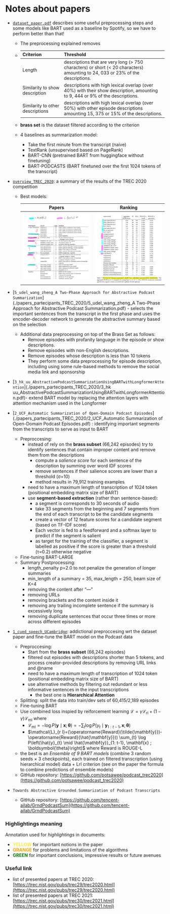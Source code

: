# Notes about papers

- [`dataset_paper.pdf`](./dataset_paper.pdf) describes some useful preprocessing steps and some models like BART used as a baseline by Spotify, so we have to perform better than that!

    - The preprocessing explained removes

    - | Criterion                        | Threshold                                                    |
        | -------------------------------- | ------------------------------------------------------------ |
        | Length                           | descriptions that are very long (> 750 characters) or short (< 20 characters) amounting to 24, 033 or 23% of the descriptions. |
        | Similarity to show description   | descriptions with high lexical overlap (over 40%) with their show description, amounting to 9, 444 or 9% of the descriptions. |
        | Similarity to other descriptions | descriptions with high lexical overlap (over 50%) with other episode descriptions amounting 15, 375 or 15% of the descriptions. |

    - **brass set** is the dataset filtered according to the criterion

    - 4 baselines as summarization model: 

        - Take the first minute from the transcript (naive)
        - TextRank (unsupervised based on PageRank)
        - BART-CNN (pretrained BART from huggingface without finetuning)
        - BART-PODCASTS (BART finetuned over the first 1024 tokens of the transcript)

- [`overview_TREC_2020`](./overview_TREC_2020.pdf): a summary of the results of the TREC 2020 competition
    
    - Best models:
    
      |        Papers         |       Ranking       |
      | :-------------------: | :-----------------: |
      | ![](./img/papers.png) | ![](./img/rank.png) |
    
- [`5_udel_wang_zheng_A Two-Phase Approach for Abstractive Podcast Summarization`](./papers_partecipants_TREC_2020/5_udel_wang_zheng_A Two-Phase Approach for Abstractive Podcast Summarization.pdf) - selects the important sentences from the transcript in the first phase and uses the encoder-decoder network to generate the abstractive summary based on the selection
  
    - Additional data preprocessing on top of the Brass Set as follows:
        - Remove episodes with profanity language in the episode or show descriptions.
        - Remove episodes with non-English descriptions. 
        - Remove episodes whose description is less than 10 tokens 
        - They perform some data preprocessing for episode description, including using some rule-based methods to remove the social media link and sponsorship
    
- [`3_hk_uu_AbstractivePodcastSummarizationUsingBARTwithLongformerAttention`](./papers_partecipants_TREC_2020/3_hk uu_AbstractivePodcastSummarizationUsingBARTwithLongformerAttention.pdf)- extend  BART model by replacing the attention layers with attention mechanism used in the Longformer 

- [`2_UCF_Automatic Summarization of Open-Domain Podcast Episodes`](./papers_partecipants_TREC_2020/2_UCF_Automatic Summarization of Open-Domain Podcast Episodes.pdf) : identifying important segments from the transcripts to serve as input to BART
    
    - Preproccesing:
        - instead of rely on the **brass subset** (66,242 episodes) try to identify sentences that contain improper content and remove them from the descriptions
            - compute a *salience score* for each sentence of the description by summing over word IDF scores
            - remove sentences if their salience scores are lower than a threshold (σ=10)
            - method results in 79,912 training examples
        - need to have a maximum length of transcription of 1024 token (positional embedding matrix size of BART)
        - use **segment-based extraction** (rather than sentence-based):
            - a segment is corresponds to 30 seconds of audio
            - take 33 segments from the beginning and 7 segments from the end of each transcript to be the candidate segments
            - create a vector of 12 feature scores for a candidate segment (based on TF-IDF score)
            - Each vector is fed to a feedforward and a softmax layer to predict if the segment is salient
            - as target for the training of the classifier, a segment is labelled as positive if the score is greater than a threshold (τ=0.2) otherwise negative
    - Fine-tuning BART-LARGE
    - Summary Postprocessing:
        - length_penalty p=2.0 to not penalize the generation of longer summaries
        - min_length of a summary = 35, max_length = 250, beam size of K=4
        - removing the content after “—”
        - removing URLs
        - removing brackets and the content inside it
        - removing any trailing incomplete sentence if the summary is excessively long
        - removing duplicate sentences that occur three times or more across different episodes
    
- [`1_cued_speech_UCambridge`](./papers_partecipants_TREC_2020/1_cued_speech_UCambridge.pdf): addictional preproccesing wrt the dataset paper and fine-tune the BART model on the Podcast data
    
    - Preproccesing:
        - Start from the **brass subset** (66,242 episodes)
        - filtered out episodes with descriptions shorter than 5 tokens, and process creator-provided descriptions by removing URL links and @name
        - need to have a maximum length of transcription of 1024 token (positional embedding matrix size of BART)
        - use alternative methods by filtering out redundant or less informative sentences in the input transcriptions
            - the best one is **Hierarchical Attention**
    - Splitting: split the data into train/dev sets of 60,415/2,189 episodes
    - Fine-tuning BART
    - Use combined loss inspied by reiforcement learning $\mathcal{L}=\gamma \mathcal{L}_{\mathrm{rl}}+(1-\gamma) \mathcal{L}_{\mathrm{ml}}$ where
        - $\mathcal{L}_{\mathrm{ml}}=-\log P(\mathbf{y} \mid \mathbf{x} ; \boldsymbol{\theta})=-\sum_{t} \log P\left(y_{t} \mid \mathbf{y}_{1: t-1}, \mathbf{x} ; \boldsymbol{\theta}\right)$
        - $\mathcal{L}_{r l}=(\operatorname{Reward}(\tilde{\mathbf{y}})-\operatorname{Reward}(\hat{\mathbf{y}})) \sum_{t} \log P\left(\hat{y}_{t} \mid \hat{\mathbf{y}}_{1: t-1}, \mathbf{x} ; \boldsymbol{\theta}\right)$ where Reward is ROUGE-L
    - the best is an *Ensemble of 9 BART models* (combine 3 random seeds × 3 checkpoints), each trained on filtered transcription (using hierarchical model) data + Lrl criterion (see on the paper the formula to combine predictions of ensemble models)
    - GitHub repository: [https://github.com/potsawee/podcast_trec2020](https://github.com/potsawee/podcast_trec2020)
    
- `Towards Abstractive Grounded Summarization of Podcast Transcripts` 
  
    - GitHub repository: [https://github.com/tencent-ailab/GrndPodcastSum](https://github.com/tencent-ailab/GrndPodcastSum)




### Highlightings meaning

Annotation used for *highlightings* in documents:

- <font color='FFEB33'>**YELLOW**</font> for important notions in the paper
- <font color='orange'>**ORANGE**</font> for problems and limitations of the algorithms
- <font color='green'>**GREEN**</font> for important conclusions, impressive results or future avenues

### Useful link
- list of presented papers at TREC 2020: [https://trec.nist.gov/pubs/trec29/trec2020.html](https://trec.nist.gov/pubs/trec29/trec2020.html)
- list of presented papers at TREC 2021: [https://trec.nist.gov/pubs/trec30/trec2021.html](https://trec.nist.gov/pubs/trec30/trec2021.html)
